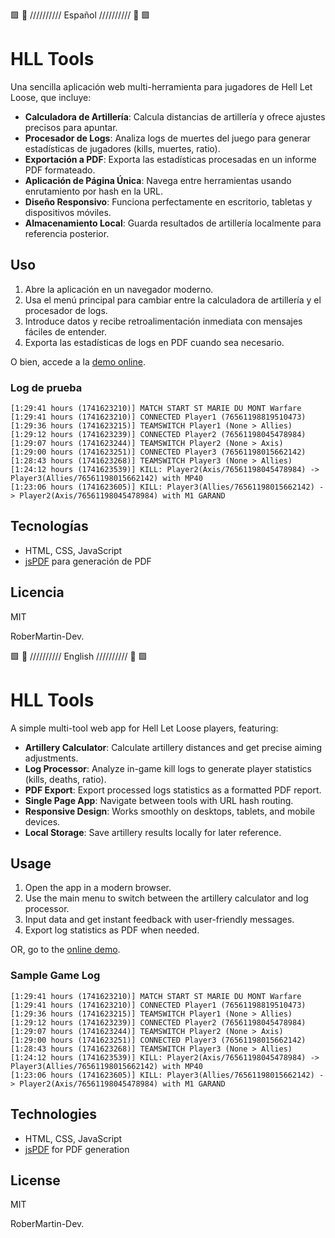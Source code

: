 :green_square: :scroll: ////////// Español ////////// :scroll: :green_square:  
# HLL Tools

Una sencilla aplicación web multi-herramienta para jugadores de Hell Let Loose, que incluye:

- **Calculadora de Artillería**: Calcula distancias de artillería y ofrece ajustes precisos para apuntar.
- **Procesador de Logs**: Analiza logs de muertes del juego para generar estadísticas de jugadores (kills, muertes, ratio).
- **Exportación a PDF**: Exporta las estadísticas procesadas en un informe PDF formateado.
- **Aplicación de Página Única**: Navega entre herramientas usando enrutamiento por hash en la URL.
- **Diseño Responsivo**: Funciona perfectamente en escritorio, tabletas y dispositivos móviles.
- **Almacenamiento Local**: Guarda resultados de artillería localmente para referencia posterior.

## Uso

1. Abre la aplicación en un navegador moderno.
2. Usa el menú principal para cambiar entre la calculadora de artillería y el procesador de logs.
3. Introduce datos y recibe retroalimentación inmediata con mensajes fáciles de entender.
4. Exporta las estadísticas de logs en PDF cuando sea necesario.

O bien, accede a la [demo online](https://robermartin-dev.github.io/hll-tools/).

### Log de prueba

```
[1:29:41 hours (1741623210)] MATCH START ST MARIE DU MONT Warfare
[1:29:41 hours (1741623210)] CONNECTED Player1 (76561198819510473) 
[1:29:36 hours (1741623215)] TEAMSWITCH Player1 (None > Allies)
[1:29:12 hours (1741623239)] CONNECTED Player2 (76561198045478984) 
[1:29:07 hours (1741623244)] TEAMSWITCH Player2 (None > Axis)
[1:29:00 hours (1741623251)] CONNECTED Player3 (76561198015662142) 
[1:28:43 hours (1741623268)] TEAMSWITCH Player3 (None > Allies) 
[1:24:12 hours (1741623539)] KILL: Player2(Axis/76561198045478984) -> Player3(Allies/76561198015662142) with MP40 
[1:23:06 hours (1741623605)] KILL: Player3(Allies/76561198015662142) -> Player2(Axis/76561198045478984) with M1 GARAND
```

## Tecnologías

- HTML, CSS, JavaScript
- [jsPDF](https://github.com/parallax/jsPDF) para generación de PDF

## Licencia

MIT

RoberMartin-Dev.

:green_square: :scroll: ////////// English ////////// :scroll: :green_square:  
# HLL Tools

A simple multi-tool web app for Hell Let Loose players, featuring:

- **Artillery Calculator**: Calculate artillery distances and get precise aiming adjustments.
- **Log Processor**: Analyze in-game kill logs to generate player statistics (kills, deaths, ratio).
- **PDF Export**: Export processed logs statistics as a formatted PDF report.
- **Single Page App**: Navigate between tools with URL hash routing.
- **Responsive Design**: Works smoothly on desktops, tablets, and mobile devices.
- **Local Storage**: Save artillery results locally for later reference.

## Usage

1. Open the app in a modern browser.
2. Use the main menu to switch between the artillery calculator and log processor.
3. Input data and get instant feedback with user-friendly messages.
4. Export log statistics as PDF when needed.

OR, go to the [online demo](https://robermartin-dev.github.io/hll-tools/).

### Sample Game Log

```
[1:29:41 hours (1741623210)] MATCH START ST MARIE DU MONT Warfare
[1:29:41 hours (1741623210)] CONNECTED Player1 (76561198819510473) 
[1:29:36 hours (1741623215)] TEAMSWITCH Player1 (None > Allies)
[1:29:12 hours (1741623239)] CONNECTED Player2 (76561198045478984) 
[1:29:07 hours (1741623244)] TEAMSWITCH Player2 (None > Axis)
[1:29:00 hours (1741623251)] CONNECTED Player3 (76561198015662142) 
[1:28:43 hours (1741623268)] TEAMSWITCH Player3 (None > Allies) 
[1:24:12 hours (1741623539)] KILL: Player2(Axis/76561198045478984) -> Player3(Allies/76561198015662142) with MP40 
[1:23:06 hours (1741623605)] KILL: Player3(Allies/76561198015662142) -> Player2(Axis/76561198045478984) with M1 GARAND
```

## Technologies

- HTML, CSS, JavaScript
- [jsPDF](https://github.com/parallax/jsPDF) for PDF generation

## License

MIT

RoberMartin-Dev.
